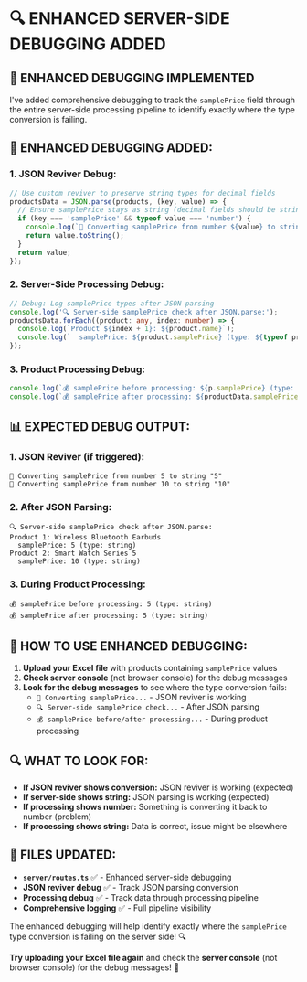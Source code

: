 # 🔍 **ENHANCED SERVER-SIDE DEBUGGING ADDED**

## 🎯 **ENHANCED DEBUGGING IMPLEMENTED**

I've added comprehensive debugging to track the `samplePrice` field through the entire server-side processing pipeline to identify exactly where the type conversion is failing.

## 🔧 **ENHANCED DEBUGGING ADDED:**

### **1. JSON Reviver Debug:**
```typescript
// Use custom reviver to preserve string types for decimal fields
productsData = JSON.parse(products, (key, value) => {
  // Ensure samplePrice stays as string (decimal fields should be strings)
  if (key === 'samplePrice' && typeof value === 'number') {
    console.log(`🔄 Converting samplePrice from number ${value} to string "${value.toString()}"`);
    return value.toString();
  }
  return value;
});
```

### **2. Server-Side Processing Debug:**
```typescript
// Debug: Log samplePrice types after JSON parsing
console.log('🔍 Server-side samplePrice check after JSON.parse:');
productsData.forEach((product: any, index: number) => {
  console.log(`Product ${index + 1}: ${product.name}`);
  console.log(`  samplePrice: ${product.samplePrice} (type: ${typeof product.samplePrice})`);
});
```

### **3. Product Processing Debug:**
```typescript
console.log(`💰 samplePrice before processing: ${p.samplePrice} (type: ${typeof p.samplePrice})`);
console.log(`💰 samplePrice after processing: ${productData.samplePrice} (type: ${typeof productData.samplePrice})`);
```

## 📊 **EXPECTED DEBUG OUTPUT:**

### **1. JSON Reviver (if triggered):**
```
🔄 Converting samplePrice from number 5 to string "5"
🔄 Converting samplePrice from number 10 to string "10"
```

### **2. After JSON Parsing:**
```
🔍 Server-side samplePrice check after JSON.parse:
Product 1: Wireless Bluetooth Earbuds
  samplePrice: 5 (type: string)
Product 2: Smart Watch Series 5
  samplePrice: 10 (type: string)
```

### **3. During Product Processing:**
```
💰 samplePrice before processing: 5 (type: string)
💰 samplePrice after processing: 5 (type: string)
```

## 🎯 **HOW TO USE ENHANCED DEBUGGING:**

1. **Upload your Excel file** with products containing `samplePrice` values
2. **Check server console** (not browser console) for the debug messages
3. **Look for the debug messages** to see where the type conversion fails:
   - `🔄 Converting samplePrice...` - JSON reviver is working
   - `🔍 Server-side samplePrice check...` - After JSON parsing
   - `💰 samplePrice before/after processing...` - During product processing

## 🔍 **WHAT TO LOOK FOR:**

- **If JSON reviver shows conversion:** JSON reviver is working (expected)
- **If server-side shows string:** JSON parsing is working (expected)
- **If processing shows number:** Something is converting it back to number (problem)
- **If processing shows string:** Data is correct, issue might be elsewhere

## 📁 **FILES UPDATED:**

- **`server/routes.ts`** ✅ - Enhanced server-side debugging
- **JSON reviver debug** ✅ - Track JSON parsing conversion
- **Processing debug** ✅ - Track data through processing pipeline
- **Comprehensive logging** ✅ - Full pipeline visibility

The enhanced debugging will help identify exactly where the `samplePrice` type conversion is failing on the server side! 🔍

**Try uploading your Excel file again** and check the **server console** (not browser console) for the debug messages! 🎯
